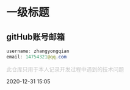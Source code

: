 # 一级标题

## gitHub账号邮箱
```java
username: zhangyongqian
email: 14754321@qq.com
```

<span style="color: #5555">此仓库只用于本人记录开发过程中遇到的技术问题</span>

2020-12-31 15:05